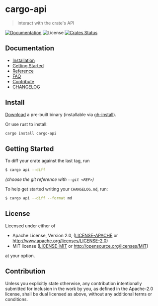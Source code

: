 # cargo-api

> Interact with the crate's API

[![Documentation](https://img.shields.io/badge/docs-master-blue.svg)][Documentation]
![License](https://img.shields.io/crates/l/assert_fs.svg)
[![Crates Status](https://img.shields.io/crates/v/assert_fs.svg)](https://crates.io/crates/assert_fs)

## Documentation

- [Installation](#install)
- [Getting Started](#getting-started)
- [Reference](docs/reference.md)
- [FAQ](docs/faq.md)
- [Contribute](CONTRIBUTING.md)
- [CHANGELOG](CHANGELOG.md)

## Install

[Download](https://github.com/crate-ci/cargo-api/releases) a pre-built binary
(installable via [gh-install](https://github.com/crate-ci/gh-install)).

Or use rust to install:
```bash
cargo install cargo-api
```

## Getting Started

To diff your crate against the last tag, run
```bash
$ cargo api --diff
```
*(choose the git reference with `--git <REF>`)*

To help get started writing your `CHANGELOG.md`, run:
```bash
$ cargo api --diff --format md
```

## License

Licensed under either of

 * Apache License, Version 2.0, ([LICENSE-APACHE](LICENSE-APACHE) or http://www.apache.org/licenses/LICENSE-2.0)
 * MIT license ([LICENSE-MIT](LICENSE-MIT) or http://opensource.org/licenses/MIT)

at your option.

## Contribution

Unless you explicitly state otherwise, any contribution intentionally
submitted for inclusion in the work by you, as defined in the Apache-2.0
license, shall be dual licensed as above, without any additional terms or
conditions.

[Crates.io]: https://crates.io/crates/cargo-api
[Documentation]: https://docs.rs/crate-api
